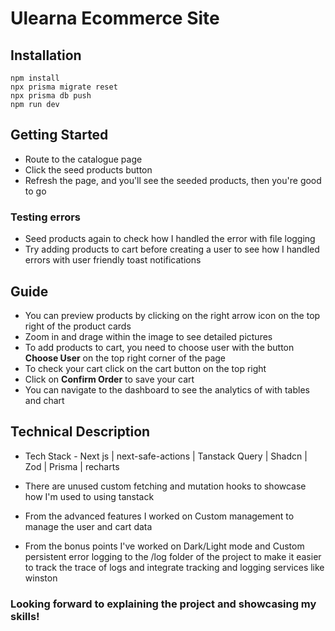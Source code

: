 # Ulearna Ecommerce Site

## Installation

```
npm install
npx prisma migrate reset
npx prisma db push
npm run dev
```

## Getting Started
- Route to the catalogue page
- Click the seed products button
- Refresh the page, and you'll see the seeded products, then you're good to go

### Testing errors
- Seed products again to check how I handled the error with file logging
- Try adding products to cart before creating a user to see how I handled errors with user friendly toast notifications

## Guide
- You can preview products by clicking on the right arrow icon on the top right of the product cards
- Zoom in and drage within the image to see detailed pictures
- To add products to cart, you need to choose user with the button <strong>Choose User</strong> on the top right corner of the page
- To check your cart click on the cart button on the top right
- Click on <strong>Confirm Order</strong> to save your cart
- You can navigate to the dashboard to see the analytics of with tables and chart

## Technical Description
- Tech Stack - Next js | next-safe-actions | Tanstack Query | Shadcn | Zod | Prisma | recharts
- There are unused custom fetching and mutation hooks to showcase how I'm used to using tanstack 

- From the advanced features I worked on Custom management to manage the user and cart data
- From the bonus points I've worked on Dark/Light mode and Custom persistent error logging to the /log folder of the project to make it easier to track the trace of logs and integrate tracking and logging services like winston



### Looking forward to explaining the project and showcasing my skills!  
